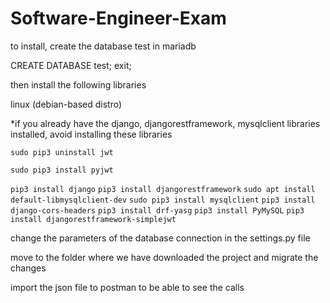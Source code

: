 # Software-Engineer-Exam
to install, create the database test in mariadb

CREATE DATABASE test;
exit;

then install the following libraries

linux (debian-based distro)

*if you already have the django, djangorestframework, mysqlclient libraries installed, avoid installing these libraries

```sudo pip3 uninstall jwt```


```sudo pip3 install pyjwt```


```pip3 install django```
```pip3 install djangorestframework```
```sudo apt install default-libmysqlclient-dev```
```sudo pip3 install mysqlclient```
```pip3 install django-cors-headers```
```pip3 install drf-yasg```
```pip3 install PyMySQL```
```pip3 install djangorestframework-simplejwt```

change the parameters of the database connection in the settings.py file

move to the folder where we have downloaded the project and migrate the changes

import the json file to postman to be able to see the calls


